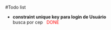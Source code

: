 #Todo list
<ul>
<li><strong>constraint unique key para login de Usuário</strong></li>
<li<strong>busca por cep<span style="color:red;font-size:30sp;">&nbsp&nbsp&nbsp;DONE</span></strong></li>
</ul>
